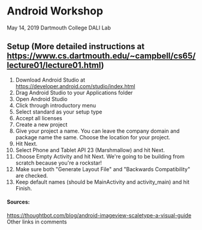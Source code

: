 # Android Workshop
May 14, 2019
Dartmouth College DALI Lab

## Setup (More detailed instructions at https://www.cs.dartmouth.edu/~campbell/cs65/lecture01/lecture01.html)
1. Download Android Studio at https://developer.android.com/studio/index.html
2. Drag Android Studio to your Applications folder
3. Open Android Studio
4. Click through introductory menu
5. Select standard as your setup type
6. Accept all licenses
7. Create a new project
8. Give your project a name. You can leave the company domain and package name the same. Choose the location for your project.
9. Hit Next.
10. Select Phone and Tablet API 23 (Marshmallow) and hit Next.
11. Choose Empty Activity and hit Next. We're going to be building from scratch because you're a rockstar!
12. Make sure both "Generate Layout File" and "Backwards Compatibility" are checked.
13. Keep default names (should be MainActivity and activity_main) and hit Finish.

#### Sources:

https://thoughtbot.com/blog/android-imageview-scaletype-a-visual-guide 
Other links in comments
